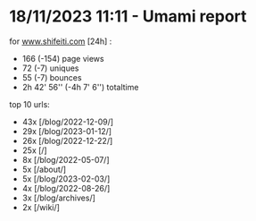 # 18/11/2023 11:11 - Umami report
for www.shifeiti.com [24h] :

 - 166 (-154) page views
 - 72 (-7) uniques
 - 55 (-7) bounces
 - 2h 42' 56'' (-4h 7' 6'') totaltime


top 10 urls:
 - 43x [/blog/2022-12-09/]
 - 29x [/blog/2023-01-12/]
 - 26x [/blog/2022-12-22/]
 - 25x [/]
 - 8x [/blog/2022-05-07/]
 - 5x [/about/]
 - 5x [/blog/2023-02-03/]
 - 4x [/blog/2022-08-26/]
 - 3x [/blog/archives/]
 - 2x [/wiki/]


